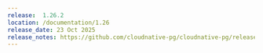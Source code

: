```yaml
---
release:  1.26.2
location: /documentation/1.26
release_date: 23 Oct 2025
release_notes: https://github.com/cloudnative-pg/cloudnative-pg/releases/tag/v1.26.2
---
```

